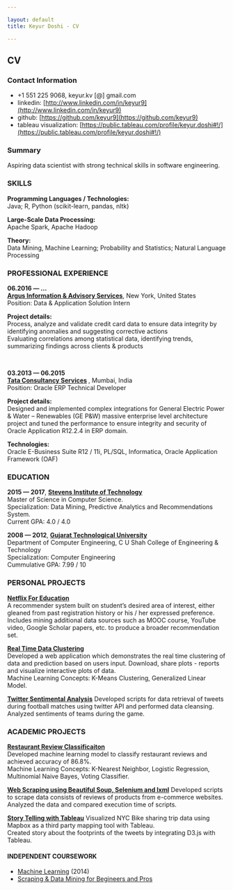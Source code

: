 ```yaml
---

layout: default
title: Keyur Doshi - CV

---
```



## CV

### Contact Information

- +1 551 225 9068,  keyur.kv [@] gmail.com
- linkedin: [http://www.linkedin.com/in/keyur9](http://www.linkedin.com/in/keyur9)
- github: [https://github.com/keyur9](https://github.com/keyur9)
- tableau visualization: [https://public.tableau.com/profile/keyur.doshi#!/](https://public.tableau.com/profile/keyur.doshi#!/)

### Summary

Aspiring data scientist with strong technical skills in software engineering.


### SKILLS

<strong>Programming Languages / Technologies:</strong> <br/>
Java; R, Python (scikit-learn, pandas, nltk)<br/>

<strong>Large-Scale Data Processing:</strong> <br/>
Apache Spark, Apache Hadoop<br/>

<strong>Theory:</strong> <br/>
Data Mining, Machine Learning; Probability and Statistics; Natural Language Processing<br/>


### PROFESSIONAL EXPERIENCE

<strong>06.2016 &mdash; ...</strong><br/>
<strong>[Argus Information & Advisory Services](http://argusinformation.com/www.argusinformation.com/eng/index.html)</strong>, New York, United States <br/>
Position: Data & Application Solution Intern<br/>

<strong>Project details:</strong><br/>
Process, analyze and validate credit card data to ensure data integrity by identifying anomalies and suggesting corrective actions <br/>
Evaluating correlations among statistical data, identifying trends, summarizing findings across clients & products <br/>

&nbsp;

<strong>03.2013 &mdash; 06.2015</strong><br/>
<strong>[Tata Consultancy Services](http://www.tcs.com/Pages/default.aspx) </strong>, Mumbai, India <br/>
Position: Oracle ERP Technical Developer<br/>

<strong>Project details:</strong><br/>
Designed and implemented complex integrations for General Electric Power & Water – Renewables (GE P&W) massive enterprise level architecture project and tuned the performance to ensure integrity and security of Oracle Application R12.2.4 in ERP domain. <br/>

<strong>Technologies:</strong><br/>
Oracle E-Business Suite R12 / 11i, PL/SQL, Informatica, Oracle Application Framework (OAF) <br/>


### EDUCATION

**2015 &mdash; 2017**, <strong> [Stevens Institute of Technology](https://www.stevens.edu/schaefer-school-engineering-science/departments/computer-science/graduate-programs/computer-science-masters-program)</strong> <br/>
Master of Science in Computer Science.<br/>
Specialization: Data Mining, Predictive Analytics and Recommendations System.<br/>
Current GPA: 4.0 / 4.0 <br/>

**2008 &mdash; 2012**, <strong> [Gujarat Technological University](http://www.gtu.ac.in/) </strong> <br/>
Department of Computer Engineering, C U Shah College of Engineering & Technology<br/>
Specialization: Computer Engineering<br/>
Cummulative GPA: 7.99 / 10 <br/>

### PERSONAL PROJECTS

<strong> [Netflix For Education](https://github.com/keyur9/Course-Based-Recommendation-System) </strong> <br/>
A recommender system built on student’s desired area of interest, either gleaned from past registration history or his / her expressed preference. <br/>
Includes mining additional data sources such as MOOC course, YouTube video, Google Scholar papers, etc. to produce a broader recommendation set. <br/>

<strong>[Real Time Data Clustering](https://github.com/keyur9/Analyzing-Real-Time-Data)</strong><br/>
Developed a web application which demonstrates the real time clustering of data and prediction based on users input. Download, share plots - reports and visualize interactive plots of data. <br/>
Machine Learning Concepts: K-Means Clustering, Generalized Linear Model. <br/>

<strong>[Twitter Sentimental Analysis](https://github.com/keyur9/How-Fans-reacted-on-twitter-during-match)</strong>
Developed scripts for data retrieval of tweets during football matches using twitter API and performed data cleansing. Analyzed sentiments of teams during the game. <br/>

### ACADEMIC PROJECTS

<strong> [Restaurant Review Classificaiton](https://github.com/keyur9/Restaurant-Review-Classification) </strong> <br/>
Developed machine learning model to classify restaurant reviews and achieved accuracy of 86.8%. <br/>
Machine Learning Concepts: K-Nearest Neighbor, Logistic Regression, Multinomial Naive Bayes, Voting Classifier.<br/>

<strong>[Web Scraping using Beautiful Soup, Selenium and lxml](https://github.com/keyur9?tab=repositories)</strong>
Developed scripts to scrape data consists of reviews of products from e-commerce websites. <br/>
Analyzed the data and compared execution time of scripts. <br/>

<strong>[Story Telling with Tableau](https://public.tableau.com/profile/keyur.doshi#!/)</strong>
Visualized NYC Bike sharing trip data using Mapbox as a third party mapping tool with Tableau.<br/>
Created story about the footprints of the tweets by integrating D3.js with Tableau.<br/>

#### INDEPENDENT COURSEWORK

- [Machine Learning](https://www.coursera.org/learn/machine-learning) (2014)
- [Scraping & Data Mining for Begineers and Pros](https://www.udemy.com/scraping-and-data-mining-for-beginners-and-pros/learn/v4/overview)

